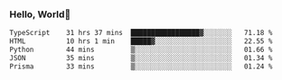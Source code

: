 
### Hello, World🐤

<!--START_SECTION:waka-->

```txt
TypeScript    31 hrs 37 mins  █████████████████▓░░░░░░░   71.18 %
HTML          10 hrs 1 min    █████▓░░░░░░░░░░░░░░░░░░░   22.55 %
Python        44 mins         ▒░░░░░░░░░░░░░░░░░░░░░░░░   01.66 %
JSON          35 mins         ▒░░░░░░░░░░░░░░░░░░░░░░░░   01.34 %
Prisma        33 mins         ▒░░░░░░░░░░░░░░░░░░░░░░░░   01.24 %
```

<!--END_SECTION:waka-->
